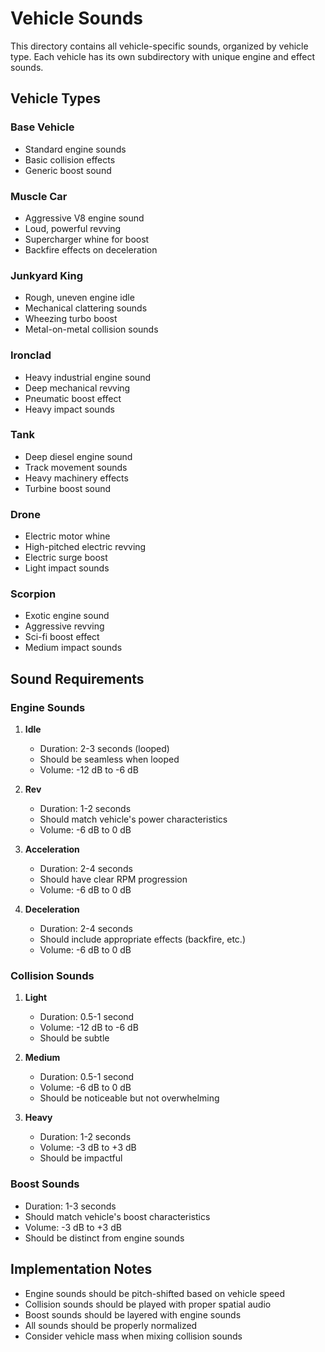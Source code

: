 # Vehicle Sounds

This directory contains all vehicle-specific sounds, organized by vehicle type. Each vehicle has its own subdirectory with unique engine and effect sounds.

## Vehicle Types

### Base Vehicle
- Standard engine sounds
- Basic collision effects
- Generic boost sound

### Muscle Car
- Aggressive V8 engine sound
- Loud, powerful revving
- Supercharger whine for boost
- Backfire effects on deceleration

### Junkyard King
- Rough, uneven engine idle
- Mechanical clattering sounds
- Wheezing turbo boost
- Metal-on-metal collision sounds

### Ironclad
- Heavy industrial engine sound
- Deep mechanical revving
- Pneumatic boost effect
- Heavy impact sounds

### Tank
- Deep diesel engine sound
- Track movement sounds
- Heavy machinery effects
- Turbine boost sound

### Drone
- Electric motor whine
- High-pitched electric revving
- Electric surge boost
- Light impact sounds

### Scorpion
- Exotic engine sound
- Aggressive revving
- Sci-fi boost effect
- Medium impact sounds

## Sound Requirements

### Engine Sounds
1. **Idle**
   - Duration: 2-3 seconds (looped)
   - Should be seamless when looped
   - Volume: -12 dB to -6 dB

2. **Rev**
   - Duration: 1-2 seconds
   - Should match vehicle's power characteristics
   - Volume: -6 dB to 0 dB

3. **Acceleration**
   - Duration: 2-4 seconds
   - Should have clear RPM progression
   - Volume: -6 dB to 0 dB

4. **Deceleration**
   - Duration: 2-4 seconds
   - Should include appropriate effects (backfire, etc.)
   - Volume: -6 dB to 0 dB

### Collision Sounds
1. **Light**
   - Duration: 0.5-1 second
   - Volume: -12 dB to -6 dB
   - Should be subtle

2. **Medium**
   - Duration: 0.5-1 second
   - Volume: -6 dB to 0 dB
   - Should be noticeable but not overwhelming

3. **Heavy**
   - Duration: 1-2 seconds
   - Volume: -3 dB to +3 dB
   - Should be impactful

### Boost Sounds
- Duration: 1-3 seconds
- Should match vehicle's boost characteristics
- Volume: -3 dB to +3 dB
- Should be distinct from engine sounds

## Implementation Notes

- Engine sounds should be pitch-shifted based on vehicle speed
- Collision sounds should be played with proper spatial audio
- Boost sounds should be layered with engine sounds
- All sounds should be properly normalized
- Consider vehicle mass when mixing collision sounds 